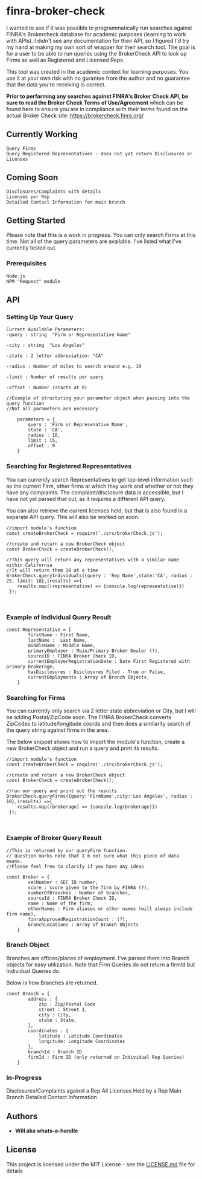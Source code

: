 # finra-broker-check

I wanted to see if it was possible to programmatically run searches against FINRA's Brokercheck database for academic purposes (learning to work with APIs). I didn't see any documentation for their API, so I figured I'd try my hand at making my own sort of wrapper for their search tool. The goal is for a user to be able to run queries using the BrokerCheck API to look up Firms as well as Registered and Licensed Reps. 

This tool was created in the academic context for learning purposes. You use it at your own risk with no gurantee from the author and no guarantee that the data you're receiving is correct. 

<strong>Prior to performing any searches against FINRA's Broker Check API, be sure to read the Broker Check Terms of Use/Agreement</strong> which can be found here to ensure you are in compliance with their terms found on the actual Broker Check site: https://brokercheck.finra.org/


## Currently Working
```
Query Firms
Query Registered Representatives - does not yet return Disclosures or Licenses 

```

## Coming Soon
```
Disclosures/Complaints with details
Licenses per Rep
Detailed Contact Information for main branch

```

## Getting Started

Please note that this is a work in progress. You can only search Firms at this time. 
Not all of the query parameters are available. I've listed what I've currently tested out.

### Prerequisites


```
Node.js
NPM "Request" module
```


## API

### Setting Up Your Query

```
Current Available Parameters:
-query : string  "Firm or Representative Name"

-city : string  "Los Angeles"

-state : 2 letter abbreviation: "CA"

-radius : Number of miles to search around e.g. 10

-limit : Number of results per query

-offset : Number (starts at 0)

//Example of structuring your parameter object when passing into the query function
//Not all parameters are necessary

	parameters = {
		query : 'Firm or Represenative Name',
		state : 'CA',
		radius : 10,
		limit : 15,
		offset : 0
	}

```


### Searching for Registered Representatives
You can currently search Representatives to get top-level information such as the current Firm, other firms at which they work and whether
or not they have any complaints. The complaint/disclosure data is accessible, but I have not yet parsed that out, as it requires a different API query.

You can also retrieve the current licenses held, but that is also found in a separate API query. This will also be worked on soon.

```
//import module's function
const createBrokerCheck = require('./src/brokerCheck.js');

//create and return a new BrokerCheck object
const BrokerCheck = createBrokerCheck();

//This query will return any representatives with a similar name within California
//It will return them 10 at a time
BrokerCheck.queryIndividuals({query : 'Rep Name',state:'CA', radius : 25, limit: 10},(results) =>{
 	results.map((representative) => {console.log(representative)})
 });



```

### Example of Individual Query Result
```
const Representative = {
		firstName : First Name,
		lastName :  Last Name,
		middleName : Middle Name,
		primaryEmployer : Main/Primary Broker Dealer (?),
		sourceID : FINRA Broker Check ID,
		currentEmployerRegistrationDate : Date First Registered with primary Brokerage,
		hasDisclosures : Disclosures Filed - True or False, 
		currentEmployments : Array of Branch Objects,
	}
```

### Searching for Firms

You can currently only search via 2 letter state abbreviation or City, but I will be adding Postal/ZipCode soon. 
The FINRA BrokerCheck converts ZipCodes to latitude/longitude coords and then does a similarity search of the query string against firms in the area.

The below snippet shows how to import the module's function, create a new BrokerCheck object and run a query and print its results.

```
//import module's function
const createBrokerCheck = require('./src/brokerCheck.js');

//create and return a new BrokerCheck object
const BrokerCheck = createBrokerCheck();

//run our query and print out the results
BrokerCheck.queryFirms({query:'FirmName',city:'Los Angeles', radius : 10},(results) =>{
 	results.map((brokerage) => {console.log(brokerage)})
 });



```

### Example of Broker Query Result

```
//This is returned by our queryFirm function.
// Question marks note that I'm not sure what this piece of data means.
//Please feel free to clarify if you have any ideas

const Broker = {
		secNumber : SEC ID number,
		score : score given to the firm by FINRA (?),
		numberOfBranches : Number of branches,
		sourceId : FINRA Broker Check ID,
		name : Name of the firm,
		otherNames : Firm aliases or other names (will always include firm name),
		finraApprovedRegistrationCount : (?),
		branchLocations : Array of Branch Objects
	}

```

### Branch Object
Branches are offices/places of employment. I've parsed them into Branch objects for easy utilization. 
Note that Firm Queries do not return a firmId but Individual Queries do.

Below is how Branches are returned.
```
const Branch = {
		address : {
			zip : Zip/Postal Code
			street : Street 1,
			city : City,
			state : State,
		},
		coordinates : {
			latitude : Latitude Coordinates
			longitude: Longitude Coordinates
		},
		branchId : Branch ID
		firmId : Firm ID (only returned on Individual Rep Queries)
	}
```
### In-Progress

Disclosures/Complaints against a Rep
All Licenses Held by a Rep
Main Branch Detailed Contact Information


## Authors

* **Will aka whats-a-handle** 

## License

This project is licensed under the MIT License - see the [LICENSE.md](LICENSE.md) file for details


